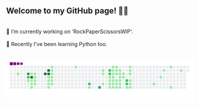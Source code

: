 ## Welcome to my GitHub page! 👋😎
<br>
🤔 I’m currently working on 'RockPaperScissorsWIP'.
<br>
<br>
🧐 Recently I've been learning Python too.
<br>
<br>

![snake gif](https://github.com/mattrich98/mattrich98/blob/output/github-contribution-grid-snake.gif)
